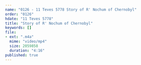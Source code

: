 ```yaml
---
name: "0126 - 11 Teves 5778 Story of R' Nochum of Chernobyl"
order: "0126"
hdate: "11 Teves 5778"
title: "Story of R' Nochum of Chernobyl"
keywords: []
file:
- ext: ".m4a"
  mime: "video/mp4"
  size: 2059858
  duration: "4:16"
published: true
---
```


